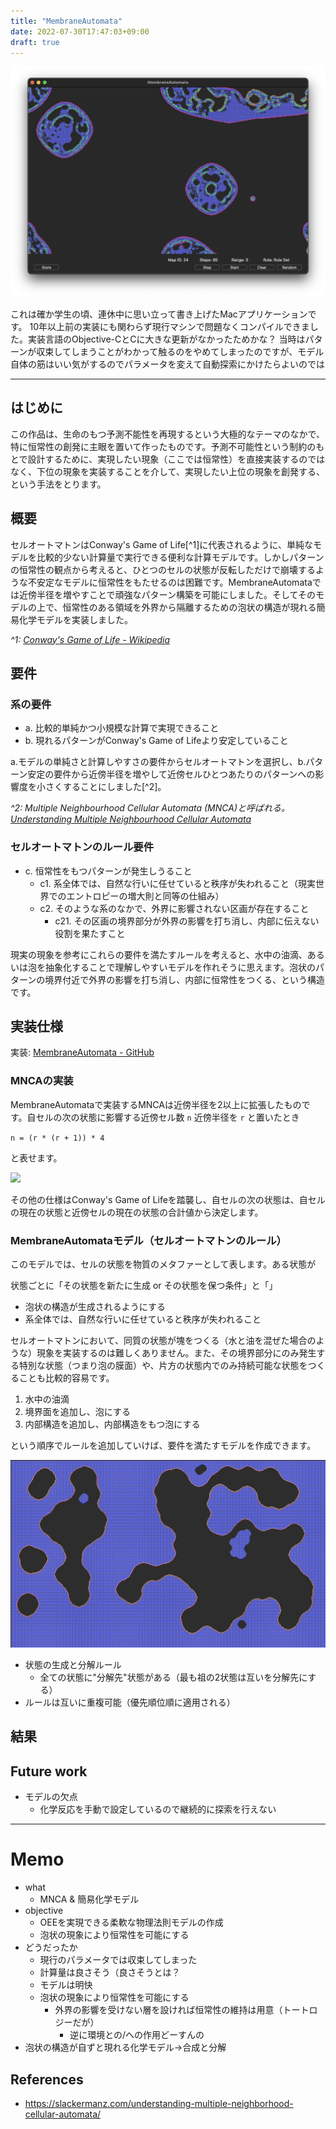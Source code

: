 ```yaml
---
title: "MembraneAutomata"
date: 2022-07-30T17:47:03+09:00
draft: true
---
```


![](/images/membraneautomata_000.png)

これは確か学生の頃、連休中に思い立って書き上げたMacアプリケーションです。
10年以上前の実装にも関わらず現行マシンで問題なくコンパイルできました。実装言語のObjective-CとCに大きな更新がなかったためかな？
当時はパターンが収束してしまうことがわかって触るのをやめてしまったのですが、モデル自体の筋はいい気がするのでパラメータを変えて自動探索にかけたらよいのでは

---

## はじめに
この作品は、生命のもつ予測不能性を再現するという大極的なテーマのなかで、特に恒常性の創発に主眼を置いて作ったものです。予測不可能性という制約のもとで設計するために、実現したい現象（ここでは恒常性）を直接実装するのではなく、下位の現象を実装することを介して、実現したい上位の現象を創発する、という手法をとります。

## 概要
セルオートマトンはConway's Game of Life[^1]に代表されるように、単純なモデルを比較的少ない計算量で実行できる便利な計算モデルです。しかしパターンの恒常性の観点から考えると、ひとつのセルの状態が反転しただけで崩壊するような不安定なモデルに恒常性をもたせるのは困難です。MembraneAutomataでは近傍半径を増やすことで頑強なパターン構築を可能にしました。そしてそのモデルの上で、恒常性のある領域を外界から隔離するための泡状の構造が現れる簡易化学モデルを実装しました。

*^1: [Conway's Game of Life - Wikipedia](https://en.wikipedia.org/wiki/Conway's_Game_of_Life)*

## 要件
### 系の要件
- a. 比較的単純かつ小規模な計算で実現できること
- b. 現れるパターンがConway's Game of Lifeより安定していること

a.モデルの単純さと計算しやすさの要件からセルオートマトンを選択し、b.パターン安定の要件から近傍半径を増やして近傍セルひとつあたりのパターンへの影響度を小さくすることにしました[^2]。

*^2: Multiple Neighbourhood Cellular Automata (MNCA)と呼ばれる。[Understanding Multiple Neighbourhood Cellular Automata](https://slackermanz.com/understanding-multiple-neighborhood-cellular-automata/)*

### セルオートマトンのルール要件
- c. 恒常性をもつパターンが発生しうること
  - c1. 系全体では、自然な行いに任せていると秩序が失われること（現実世界でのエントロピーの増大則と同等の仕組み）
  - c2. そのような系のなかで、外界に影響されない区画が存在すること
    - c21. その区画の境界部分が外界の影響を打ち消し、内部に伝えない役割を果たすこと

現実の現象を参考にこれらの要件を満たすルールを考えると、水中の油滴、あるいは泡を抽象化することで理解しやすいモデルを作れそうに思えます。泡状のパターンの境界付近で外界の影響を打ち消し、内部に恒常性をつくる、という構造です。

## 実装仕様
実装: [MembraneAutomata - GitHub](https://github.com/mitsuyoshi-yamazaki/MembraneAutomata)

### MNCAの実装
MembraneAutomataで実装するMNCAは近傍半径を2以上に拡張したものです。自セルの次の状態に影響する近傍セル数 `n` 近傍半径を `r` と置いたとき

`n = (r * (r + 1)) * 4`

と表せます。

![](/images/membraneautomata_001.png)

その他の仕様はConway's Game of Lifeを踏襲し、自セルの次の状態は、自セルの現在の状態と近傍セルの現在の状態の合計値から決定します。

### MembraneAutomataモデル（セルオートマトンのルール）
このモデルでは、セルの状態を物質のメタファーとして表します。ある状態が

状態ごとに「その状態を新たに生成 or その状態を保つ条件」と「」

- 泡状の構造が生成されるようにする
- 系全体では、自然な行いに任せていると秩序が失われること



セルオートマトンにおいて、同質の状態が塊をつくる（水と油を混ぜた場合のような）現象を実装するのは難しくありません。また、その境界部分にのみ発生する特別な状態（つまり泡の膜面）や、片方の状態内でのみ持続可能な状態をつくることも比較的容易です。

1. 水中の油滴
2. 境界面を追加し、泡にする
3. 内部構造を追加し、内部構造をもつ泡にする

という順序でルールを追加していけば、要件を満たすモデルを作成できます。

![](/images/membraneautomata_002.png)


- 状態の生成と分解ルール
  - 全ての状態に"分解先"状態がある（最も祖の2状態は互いを分解先にする）
- ルールは互いに重複可能（優先順位順に適用される）

## 結果

## Future work
- モデルの欠点
  - 化学反応を手動で設定しているので継続的に探索を行えない


---
# Memo


- what 
  - MNCA & 簡易化学モデル
- objective
  - OEEを実現できる柔軟な物理法則モデルの作成
  - 泡状の現象により恒常性を可能にする
- どうだったか
  - 現行のパラメータでは収束してしまった
  - 計算量は良さそう（良さそうとは？
  - モデルは明快
  - 泡状の現象により恒常性を可能にする
    - 外界の影響を受けない層を設ければ恒常性の維持は用意（トートロジーだが）
      - 逆に環境との/への作用どーすんの
- 泡状の構造が自ずと現れる化学モデル→合成と分解

## References
- https://slackermanz.com/understanding-multiple-neighborhood-cellular-automata/